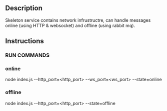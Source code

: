 
## Description

Skeleton service contains network infrustructre, can handle messages online (using HTTP & websocket) and offline (using rabbit mq).


## Instructions

### RUN COMMANDS

### online
node index.js --http_port=<http_port> --ws_port=<ws_port> --state=online
### offline
node index.js --http_port=<http_port> --state=offline
